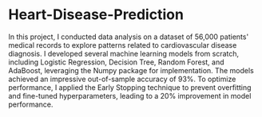 # Heart-Disease-Prediction
In this project, I conducted data analysis on a dataset of 56,000 patients' medical records to explore patterns related to cardiovascular disease diagnosis. I developed several machine learning models from scratch, including Logistic Regression, Decision Tree, Random Forest, and AdaBoost, leveraging the Numpy package for implementation. The models achieved an impressive out-of-sample accuracy of 93%.
To optimize performance, I applied the Early Stopping technique to prevent overfitting and fine-tuned hyperparameters, leading to a 20% improvement in model performance.







